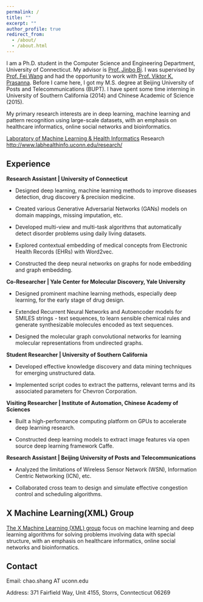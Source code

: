 ```yaml
---
permalink: /
title: ""
excerpt: ""
author_profile: true
redirect_from: 
  - /about/
  - /about.html
---
```


I am a Ph.D. student in the Computer Science and Engineering Department, University of Connecticut. My advisor is [Prof. Jinbo Bi](http://www.engr.uconn.edu/~jinbo/). I was supervised by [Prof. Fei Wang](https://sites.google.com/site/feiwang03/) and had the opportunity to work with [Prof. Viktor K. Prasanna](http://halcyon.usc.edu/~pk/prasannawebsite/). Before I came here, I got my M.S. degree at Beijing University of Posts and Telecommunications (BUPT). I have spent some time interning in University of Southern California (2014) and Chinese Academic of Science (2015).

My primary research interests are in deep learning, machine learning and pattern recognition using large-scale datasets, with an emphasis on healthcare informatics, online social networks and bioinformatics. 

[Laboratory of Machine Learning & Health Informatics](http://www.labhealthinfo.uconn.edu/)
Research http://www.labhealthinfo.uconn.edu/research/

Experience
------


**Research Assistant | University of Connecticut**

* Designed deep learning, machine learning methods to improve diseases detection, drug discovery & precision medicine. 

* Created various Generative Adversarial Networks (GANs) models on domain mappings, missing imputation, etc.

* Developed multi-view and multi-task algorithms that automatically detect disorder problems using daily living datasets.

* Explored contextual embedding of medical concepts from Electronic Health Records (EHRs) with Word2vec.

* Constructed the deep neural networks on graphs for node embedding and graph embedding.

**Co-Researcher | Yale Center for Molecular Discovery, Yale University**

* Designed prominent machine learning methods, especially deep learning, for the early stage of drug design.

* Extended Recurrent Neural Networks and Autoencoder models for SMILES strings - text sequences, to learn sensible chemical rules and generate synthesizable molecules encoded as text sequences.

* Designed the molecular graph convolutional networks for learning molecular representations from undirected graphs.

**Student Researcher | University of Southern California**

* Developed effective knowledge discovery and data mining techniques for emerging unstructured data. 

* Implemented script codes to extract the patterns, relevant terms and its associated parameters for Chevron Corporation.

**Visiting Researcher | Institute of Automation, Chinese Academy of Sciences**

* Built a high-performance computing platform on GPUs to accelerate deep learning research.

* Constructed deep learning models to extract image features via open source deep learning framework Caffe.

**Research Assistant | Beijing University of Posts and Telecommunications**

* Analyzed the limitations of Wireless Sensor Network (WSN), Information Centric Networking (ICN), etc. 

* Collaborated cross team to design and simulate effective congestion control and scheduling algorithms.



X Machine Learning(XML) Group
------

[The X Machine Learning (XML) group](https://xmachinelearning.github.io/) focus on machine learning and deep learning algorithms for solving problems involving data with special structure, with an emphasis on healthcare informatics, online social networks and bioinformatics.


Contact
------

Email: chao.shang AT uconn.edu

Address: 371 Fairfield Way, Unit 4155, Storrs, Conntecticut 06269

